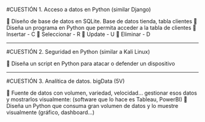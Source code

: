 #CUESTIÓN 1. Acceso a datos en Python (similar Django)

 Diseño de base de datos en SQLite. Base de datos tienda, tabla clientes
 Diseña un programa en Python que permita acceder a la tabla de clientes
 Insertar - C
 Seleccionar - R
 Update - U
 Eliminar - D

-----------------------------------------------------------------------------------------------------------

#CUESTIÓN 2. Seguridad en Python (similar a Kali Linux)

 Diseña un script en Python para atacar o defender un dispositivo

-----------------------------------------------------------------------------------------------------------

#CUESTIÓN 3. Analítica de datos. bigData (5V)

 Fuente de datos con volumen, variedad, velocidad… gestionar esos datos y mostrarlos
visualmente: (software que lo hace es Tableau, PowerBI)
 Diseña un Python que consuma gran volumen de datos y lo muestre visualmente
(gráfico, dashboard…)
